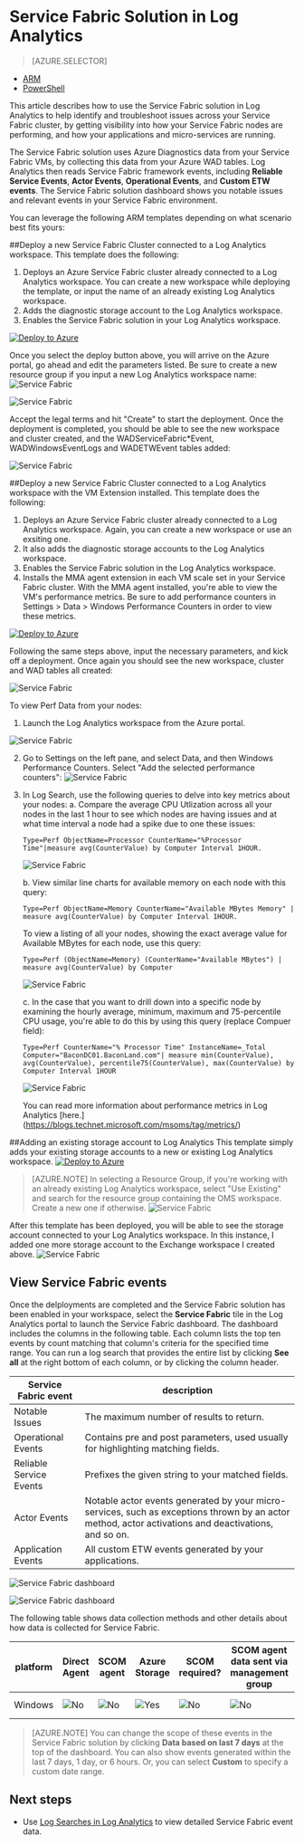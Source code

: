 <properties
	pageTitle="Optimize your environment with the Service Fabric solution in Log Analytics | Microsoft Azure"
	description="You can use the Service Fabric solution to assess the risk and health of your Service Fabric applications, micro-services, nodes and clusters."
	services="log-analytics"
	documentationCenter=""
	authors="niniikhena"
	manager="jochan"
	editor=""/>

<tags
	ms.service="log-analytics"
	ms.workload="na"
	ms.tgt_pltfrm="na"
	ms.devlang="na"
	ms.topic="article"
	ms.date="06/30/2016"
	ms.author="nini"/>



# Service Fabric Solution in Log Analytics

> [AZURE.SELECTOR]
- [ARM](log-analytics-service-fabric-arm.md)
- [PowerShell](log-analytics-service-fabric.md)

This article describes how to use the Service Fabric solution in Log Analytics to help identify and troubleshoot issues across your Service Fabric cluster, by getting visibility into how your Service Fabric nodes are performing, and how your applications and micro-services are running.

The Service Fabric solution uses Azure Diagnostics data from your Service Fabric VMs, by collecting this data from your Azure WAD tables. Log Analytics then reads Service Fabric framework events, including **Reliable Service Events**, **Actor Events**, **Operational Events**, and **Custom ETW events**. The Service Fabric solution dashboard shows you notable issues and relevant events in your Service Fabric environment.

You can leverage the following ARM templates depending on what scenario best fits yours:

##Deploy a new Service Fabric Cluster connected to a Log Analytics workspace.
This template does the following:

1. Deploys an Azure Service Fabric cluster already connected to a Log Analytics workspace. You can create a new workspace while deploying the template, or input the name of an already existing Log Analytics workspace.
2. Adds the diagnostic storage account to the Log Analytics workspace. 
3. Enables the Service Fabric solution in your Log Analytics workspace.

[![Deploy to Azure](http://azuredeploy.net/deploybutton.png)](https://portal.azure.com/#create/Microsoft.Template/uri/https%3A%2F%2Fraw.githubusercontent.com%2Fazure%2Fazure-quickstart-templates%2Fmaster%2Fservice-fabric-oms%2F%2Fazuredeploy.json) 


Once you select the deploy button above, you will arrive on the Azure portal, go ahead and edit the parameters listed. Be sure to create a new resource group if you input a new Log Analytics workspace name:
![Service Fabric](./media/log-analytics-service-fabric/2.png)

![Service Fabric](./media/log-analytics-service-fabric/3.png)

Accept the legal terms and hit "Create" to start the deployment. Once the deployment is completed, you should be able to see the new workspace and cluster created, and the WADServiceFabric*Event, WADWindowsEventLogs and WADETWEvent tables added:

![Service Fabric](./media/log-analytics-service-fabric/4.png)

##Deploy a new Service Fabric Cluster connected to a Log Analytics workspace with the VM Extension installed.
This template does the following:

1. Deploys an Azure Service Fabric cluster already connected to a Log Analytics workspace. Again, you can create a new workspace or use an exsiting one.
2. It also adds the diagnostic storage accounts to the Log Analytics workspace.
3. Enables the Service Fabric solution in the Log Analytics workspace.
4. Installs the MMA agent extension in each VM scale set in your Service Fabric cluster. With the MMA agent installed, you're able to view the VM's performance metrics. Be sure to add performance counters in Settings > Data > Windows Performance Counters in order to view these metrics. 


[![Deploy to Azure](http://azuredeploy.net/deploybutton.png)](https://portal.azure.com/#create/Microsoft.Template/uri/https%3A%2F%2Fraw.githubusercontent.com%2Fazure%2Fazure-quickstart-templates%2Fmaster%2Fservice-fabric-vmss-oms%2F%2Fazuredeploy.json) 


Following the same steps above, input the necessary parameters, and kick off a deployment. Once again you should see the new workspace, cluster and WAD tables all created:

![Service Fabric](./media/log-analytics-service-fabric/5.png)

To view Perf Data from your nodes:
1. Launch the Log Analytics workspace from the Azure portal.

![Service Fabric](./media/log-analytics-service-fabric/6.png)

2. Go to Settings on the left pane, and select Data, and then Windows Performance Counters. Select "Add the selected performance counters":
![Service Fabric](./media/log-analytics-service-fabric/7.png)

3. In Log Search, use the following queries to delve into key metrics about your nodes:
	a. Compare the average CPU Utlization across all your nodes in the last 1 hour to see which nodes are having issues and at what time interval a node had a spike due to one these issues:
	
	``` Type=Perf ObjectName=Processor CounterName="%Processor Time"|measure avg(CounterValue) by Computer Interval 1HOUR. ```
	
	![Service Fabric](./media/log-analytics-service-fabric/10.png)

	b. View similar line charts for available memory on each node with this query:
	
	```Type=Perf ObjectName=Memory CounterName="Available MBytes Memory" | measure avg(CounterValue) by Computer Interval 1HOUR.```
	
	To view a listing of all your nodes, showing the exact average value for Available MBytes for each node, use this query: 
	
	```Type=Perf (ObjectName=Memory) (CounterName="Available MBytes") | measure avg(CounterValue) by Computer ```
	
	![Service Fabric](./media/log-analytics-service-fabric/11.png)
	

	c. In the case that you want to drill down into a specific node by examining the hourly average, minimum, maximum and 75-percentile CPU usage, you're able to do this by using this query (replace Compuer field): 
	
	```Type=Perf CounterName="% Processor Time" InstanceName=_Total Computer="BaconDC01.BaconLand.com"| measure min(CounterValue), avg(CounterValue), percentile75(CounterValue), max(CounterValue) by Computer Interval 1HOUR```
	
	![Service Fabric](./media/log-analytics-service-fabric/12.png)
	
	You can read more information about performance metrics in Log Analytics [here.] (https://blogs.technet.microsoft.com/msoms/tag/metrics/)


##Adding an existing storage account to Log Analytics
This template simply adds your existing storage accounts to a new or existing Log Analytics workspace.
[![Deploy to Azure](http://azuredeploy.net/deploybutton.png)](https://portal.azure.com/#create/Microsoft.Template/uri/https%3A%2F%2Fraw.githubusercontent.com%2Fazure%2Fazure-quickstart-templates%2Fmaster%2Foms-storageaccount%2F%2Fazuredeploy.json) 

>[AZURE.NOTE] In selecting a Resource Group, if you're working with an already existing Log Analytics workspace, select "Use Existing" and search for the resource group containing the OMS workspace. Create a new one if otherwise.
![Service Fabric](./media/log-analytics-service-fabric/8.png)

After this template has been deployed, you will be able to see the storage account connected to your Log Analytics workspace. In this instance, I added one more storage account to the Exchange workspace I created above.
![Service Fabric](./media/log-analytics-service-fabric/9.png)

## View Service Fabric events

Once the delployments are completed and the Service Fabric solution has been enabled in your workspace, select the **Service Fabric** tile in the Log Analytics portal to launch the Service Fabric dashboard. The dashboard includes the columns in the following table. Each column lists the top ten events by count matching that column's criteria for the specified time range. You can run a log search that provides the entire list by clicking **See all** at the right bottom of each column, or by clicking the column header.

| **Service Fabric event** | **description** |
| --- | --- |
| Notable Issues | The maximum number of results to return. |
| Operational Events | Contains pre and post parameters, used usually for highlighting matching fields. |
| Reliable Service Events | Prefixes the given string to your matched fields. |
| Actor Events | Notable actor events generated by your micro-services, such as exceptions thrown by an actor method, actor activations and deactivations, and so on. |
| Application Events | All custom ETW events generated by your applications. |

![Service Fabric dashboard](./media/log-analytics-service-fabric/sf3.png)

![Service Fabric dashboard](./media/log-analytics-service-fabric/sf4.png)


The following table shows data collection methods and other details about how data is collected for Service Fabric.

| platform | Direct Agent | SCOM agent | Azure Storage | SCOM required? | SCOM agent data sent via management group | collection frequency |
|---|---|---|---|---|---|---|
|Windows|![No](./media/log-analytics-malware/oms-bullet-red.png)|![No](./media/log-analytics-malware/oms-bullet-red.png)| ![Yes](./media/log-analytics-malware/oms-bullet-green.png)|            ![No](./media/log-analytics-malware/oms-bullet-red.png)|![No](./media/log-analytics-malware/oms-bullet-red.png)|10 minutes |


>[AZURE.NOTE] You can change the scope of these events in the Service Fabric solution by clicking **Data based on last 7 days** at the top of the dashboard. You can also show events generated within the last 7 days, 1 day, or 6 hours. Or, you can select **Custom** to specify a custom date range.


## Next steps

- Use [Log Searches in Log Analytics](log-analytics-log-searches.md) to view detailed Service Fabric event data. 
